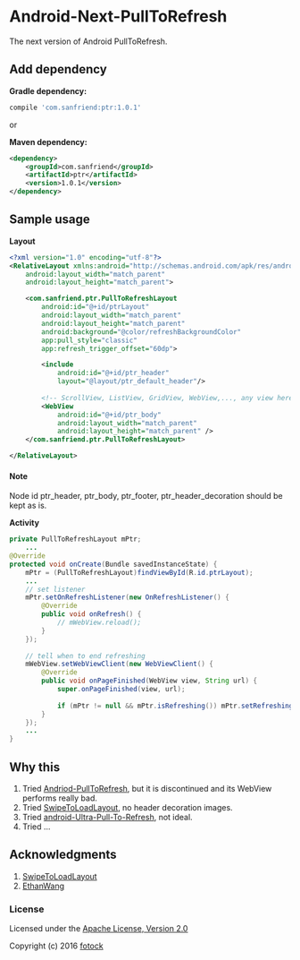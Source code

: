 # Android-Next-PullToRefresh
The next version of Android PullToRefresh.

## Add dependency
**Gradle dependency:**
``` groovy
compile 'com.sanfriend:ptr:1.0.1'
```

or

**Maven dependency:**
``` xml
<dependency>
	<groupId>com.sanfriend</groupId>
	<artifactId>ptr</artifactId>
	<version>1.0.1</version>
</dependency>
```


## Sample usage
**Layout**
``` xml
<?xml version="1.0" encoding="utf-8"?>
<RelativeLayout xmlns:android="http://schemas.android.com/apk/res/android"
    android:layout_width="match_parent"
    android:layout_height="match_parent">

    <com.sanfriend.ptr.PullToRefreshLayout
        android:id="@+id/ptrLayout"
        android:layout_width="match_parent"
        android:layout_height="match_parent"
        android:background="@color/refreshBackgroundColor"
        app:pull_style="classic"
        app:refresh_trigger_offset="60dp">

        <include
            android:id="@+id/ptr_header"
            layout="@layout/ptr_default_header"/>
	
		<!-- ScrollView, ListView, GridView, WebView,..., any view here -->
        <WebView
            android:id="@+id/ptr_body"
            android:layout_width="match_parent"
            android:layout_height="match_parent" />
    </com.sanfriend.ptr.PullToRefreshLayout>

</RelativeLayout>
```
#### Note
Node id ptr_header, ptr_body, ptr_footer, ptr_header_decoration should be kept as is.


**Activity**
``` java
private PullToRefreshLayout mPtr;
    ...
@Override
protected void onCreate(Bundle savedInstanceState) {
    mPtr = (PullToRefreshLayout)findViewById(R.id.ptrLayout);
    ...
    // set listener
    mPtr.setOnRefreshListener(new OnRefreshListener() {
        @Override
        public void onRefresh() {
            // mWebView.reload();
        }
    });
        
    // tell when to end refreshing
    mWebView.setWebViewClient(new WebViewClient() {
        @Override
        public void onPageFinished(WebView view, String url) {
            super.onPageFinished(view, url);
                
            if (mPtr != null && mPtr.isRefreshing()) mPtr.setRefreshing(false);
        }
    });
    ...
}
```



## Why this
1. Tried [Andriod-PullToRefresh](https://github.com/chrisbanes/Android-PullToRefresh), but it is discontinued and its WebView performs really bad.
2. Tried [SwipeToLoadLayout](https://github.com/Aspsine/SwipeToLoadLayout), no header decoration images.
3. Tried [android-Ultra-Pull-To-Refresh](https://github.com/liaohuqiu/android-Ultra-Pull-To-Refresh), not ideal.
4. Tried ...



## Acknowledgments
1. [SwipeToLoadLayout](https://github.com/Aspsine/SwipeToLoadLayout)
2. [EthanWang](https://github.com/ethanwang)


### License
Licensed under the [Apache License, Version 2.0](http://www.apache.org/licenses/LICENSE-2.0.html)

Copyright (c) 2016 [fotock](https://sanfriend.com/)
